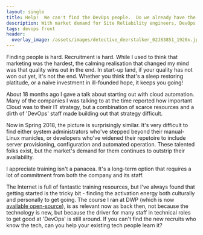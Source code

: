 ```yaml
---
layout: single
title: Help!  We can't find the DevOps people.  Do we already have the DevOps people?
description: With market demand for Site Reliability engineers, DevOps engineers and Service Automation engineers eclipsing supply, at what point does cross-training become the only way to keep pace with the ever-more-automated world?
tags: devops front
header:
  overlay_image: /assets/images/detective_deerstalker_02J83851_1920x.jpg
---
```


Finding people is hard.  Recruitment is hard.  While I used to think that marketing was the hardest, the calming realisation that changed my mind was that quality wins out in the end.  In start-up land, if your quality has not won out yet, it's not the end.  Whether you think that's a sleep restoring platitude, or a naive investment in ill-founded hope, it keeps you going!

About 18 months ago I gave a talk about starting out with cloud automation.  Many of the companies I was talking to at the time reported how important Cloud was to their IT strategy, but a combination of scarce resources and a dirth of 'DevOps' staff made building out that strategy difficult.

Now in Spring 2018, the picture is surprisingly similar.  It's very difficult to find either system administrators who've stepped beyond their manual-Linux manicles, or developers who've widened their repetoire to include server provisioning, configuration and automated operation.  These talented folks exist, but the market's demand for them continues to outstrip their availability.

I appreciate training isn't a panacea.  It's a long-term option that requires a lot of commitment from both the company and its staff.

The Internet is full of fantastic training resources, but I've always found that getting started is the tricky bit - finding the activation energy both culturally and personally to get going.  The course I ran at DWP (which is now [available open-source](https://github.com/dwp/devops-workstream)), is as relevant now as back then, not because the technology is new, but because the driver for many staff in technical roles to get good at 'DevOps' is still around.  If you can't find the new recruits who know the tech, can you help your existing tech people learn it?


